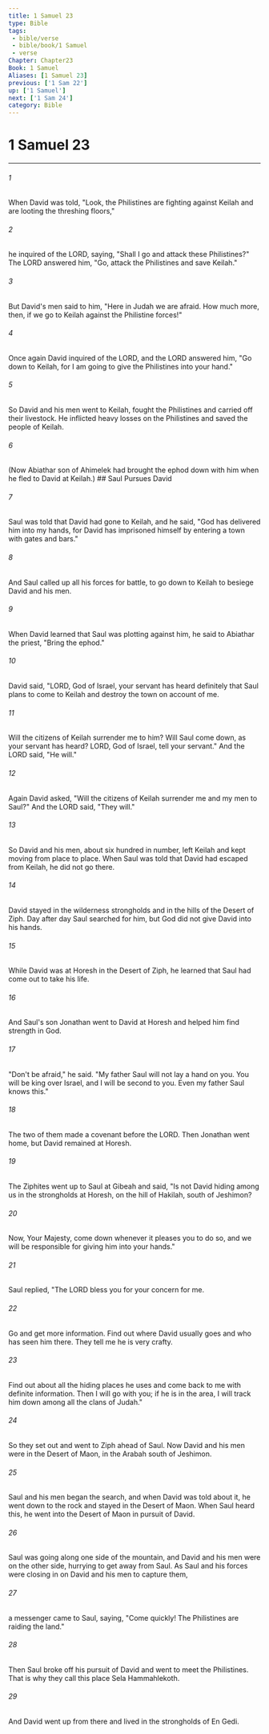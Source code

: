 ```yaml
---
title: 1 Samuel 23
type: Bible
tags:
 - bible/verse
 - bible/book/1 Samuel
 - verse
Chapter: Chapter23
Book: 1 Samuel
Aliases: [1 Samuel 23]
previous: ['1 Sam 22']
up: ['1 Samuel']
next: ['1 Sam 24']
category: Bible
---
```

# 1 Samuel 23

***


###### 1 
When David was told, "Look, the Philistines are fighting against Keilah and are looting the threshing floors," 

###### 2 
he inquired of the LORD, saying, "Shall I go and attack these Philistines?" The LORD answered him, "Go, attack the Philistines and save Keilah." 

###### 3 
But David's men said to him, "Here in Judah we are afraid. How much more, then, if we go to Keilah against the Philistine forces!" 

###### 4 
Once again David inquired of the LORD, and the LORD answered him, "Go down to Keilah, for I am going to give the Philistines into your hand." 

###### 5 
So David and his men went to Keilah, fought the Philistines and carried off their livestock. He inflicted heavy losses on the Philistines and saved the people of Keilah. 

###### 6 
(Now Abiathar son of Ahimelek had brought the ephod down with him when he fled to David at Keilah.) ## Saul Pursues David 

###### 7 
Saul was told that David had gone to Keilah, and he said, "God has delivered him into my hands, for David has imprisoned himself by entering a town with gates and bars." 

###### 8 
And Saul called up all his forces for battle, to go down to Keilah to besiege David and his men. 

###### 9 
When David learned that Saul was plotting against him, he said to Abiathar the priest, "Bring the ephod." 

###### 10 
David said, "LORD, God of Israel, your servant has heard definitely that Saul plans to come to Keilah and destroy the town on account of me. 

###### 11 
Will the citizens of Keilah surrender me to him? Will Saul come down, as your servant has heard? LORD, God of Israel, tell your servant." And the LORD said, "He will." 

###### 12 
Again David asked, "Will the citizens of Keilah surrender me and my men to Saul?" And the LORD said, "They will." 

###### 13 
So David and his men, about six hundred in number, left Keilah and kept moving from place to place. When Saul was told that David had escaped from Keilah, he did not go there. 

###### 14 
David stayed in the wilderness strongholds and in the hills of the Desert of Ziph. Day after day Saul searched for him, but God did not give David into his hands. 

###### 15 
While David was at Horesh in the Desert of Ziph, he learned that Saul had come out to take his life. 

###### 16 
And Saul's son Jonathan went to David at Horesh and helped him find strength in God. 

###### 17 
"Don't be afraid," he said. "My father Saul will not lay a hand on you. You will be king over Israel, and I will be second to you. Even my father Saul knows this." 

###### 18 
The two of them made a covenant before the LORD. Then Jonathan went home, but David remained at Horesh. 

###### 19 
The Ziphites went up to Saul at Gibeah and said, "Is not David hiding among us in the strongholds at Horesh, on the hill of Hakilah, south of Jeshimon? 

###### 20 
Now, Your Majesty, come down whenever it pleases you to do so, and we will be responsible for giving him into your hands." 

###### 21 
Saul replied, "The LORD bless you for your concern for me. 

###### 22 
Go and get more information. Find out where David usually goes and who has seen him there. They tell me he is very crafty. 

###### 23 
Find out about all the hiding places he uses and come back to me with definite information. Then I will go with you; if he is in the area, I will track him down among all the clans of Judah." 

###### 24 
So they set out and went to Ziph ahead of Saul. Now David and his men were in the Desert of Maon, in the Arabah south of Jeshimon. 

###### 25 
Saul and his men began the search, and when David was told about it, he went down to the rock and stayed in the Desert of Maon. When Saul heard this, he went into the Desert of Maon in pursuit of David. 

###### 26 
Saul was going along one side of the mountain, and David and his men were on the other side, hurrying to get away from Saul. As Saul and his forces were closing in on David and his men to capture them, 

###### 27 
a messenger came to Saul, saying, "Come quickly! The Philistines are raiding the land." 

###### 28 
Then Saul broke off his pursuit of David and went to meet the Philistines. That is why they call this place Sela Hammahlekoth. 

###### 29 
And David went up from there and lived in the strongholds of En Gedi. 

